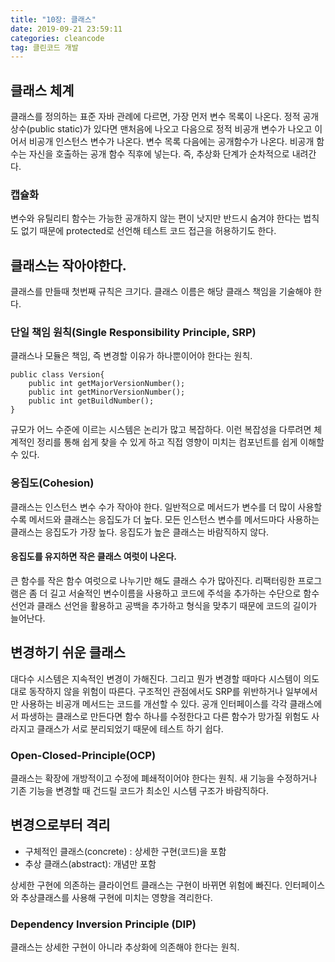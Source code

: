 ```yaml
---
title: "10장: 클래스"
date: 2019-09-21 23:59:11
categories: cleancode
tag: 클린코드 개발
---
```


## 클래스 체계

클래스를 정의하는 표준 자바 관례에 다르면, 가장 먼저 변수 목록이 나온다. 정적 공개 상수(public static)가 있다면 맨처음에 나오고 다음으로 정적 비공개 변수가 나오고 이어서 비공개 인스턴스 변수가 나온다. 변수 목록 다음에는 공개함수가 나온다. 비공개 함수는 자신을 호출하는 공개 함수 직후에 넣는다. 즉, 추상화 단계가 순차적으로 내려간다.

### 캡슐화
변수와 유틸리티 함수는 가능한 공개하지 않는 편이 낫지만 반드시 숨겨야 한다는 법칙도 없기 때문에 protected로 선언해 테스트 코드 접근을 허용하기도 한다. 

## 클래스는 작아야한다.
클래스를 만들때 첫번째 규칙은 크기다. 클래스 이름은 해당 클래스 책임을 기술해야 한다. 

### 단일 책임 원칙(Single Responsibility Principle, SRP)

클래스나 모듈은 책임, 즉 변경할 이유가 하나뿐이어야 한다는 원칙. 
```
public class Version{
	public int getMajorVersionNumber();
	public int getMinorVersionNumber();
	public int getBuildNumber();
}
```
규모가 어느 수준에 이르는 시스템은 논리가 많고 복잡하다. 이런 복잡성을 다루려면 체계적인 정리를 통해 쉽게 찾을 수 있게 하고 직접 영향이 미치는 컴포넌트를 쉽게 이해할 수 있다.

### 응집도(Cohesion)

클래스는 인스턴스 변수 수가 작아야 한다.  일반적으로 메서드가 변수를 더 많이 사용할 수록 메서드와 클래스는 응집도가 더 높다. 모든 인스턴스 변수를 메서드마다 사용하는 클래스는 응집도가 가장 높다. 응집도가 높은 클래스는 바람직하지 않다.

#### 응집도를 유지하면 작은 클래스 여럿이 나온다.

큰 함수를 작은 함수 여럿으로 나누기만 해도 클래스 수가 많아진다. 리팩터링한 프로그램은 좀 더 길고 서술적인 변수이름을 사용하고 코드에 주석을 추가하는 수단으로 함수 선언과 클래스 선언을 활용하고 공백을 추가하고 형식을 맞추기 때문에 코드의 길이가 늘어난다. 

## 변경하기 쉬운 클래스

대다수 시스템은 지속적인 변경이 가해진다. 그리고 뭔가 변경할 때마다 시스템이 의도대로 동작하지 않을 위험이 따른다. 구조적인 관점에서도 SRP를 위반하거나 일부에서만 사용하는 비공개 메서드는 코드를 개선할 수 있다. 공개 인터페이스를 각각 클래스에서 파생하는 클래스로 만든다면 함수 하나를 수정한다고 다른 함수가 망가질 위험도 사라지고 클래스가 서로 분리되었기 때문에 테스트 하기 쉽다.

### Open-Closed-Principle(OCP)
클래스는 확장에 개방적이고 수정에 폐쇄적이어야 한다는 원칙. 새 기능을 수정하거나 기존 기능을 변경할 때 건드릴 코드가 최소인 시스템 구조가 바람직하다.

## 변경으로부터 격리
* 구체적인 클래스(concrete) : 상세한 구현(코드)을 포함
* 추상 클래스(abstract): 개념만 포함

상세한 구현에 의존하는 클라이언트 클래스는 구현이 바뀌면 위험에 빠진다. 인터페이스와 추상클래스를 사용해 구현에 미치는 영향을 격리한다. 

### Dependency Inversion Principle (DIP)
클래스는 상세한 구현이 아니라 추상화에 의존해야 한다는 원칙.

